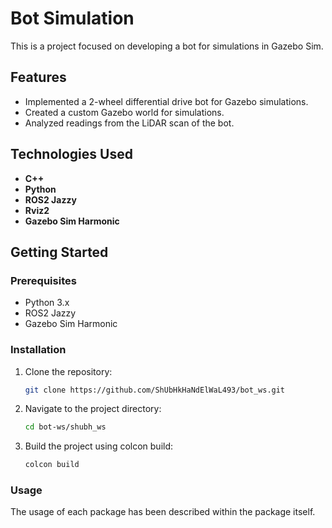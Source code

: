 # Bot Simulation

This is a project focused on developing a bot for simulations in Gazebo Sim.

## Features

- Implemented a 2-wheel differential drive bot for Gazebo simulations.
- Created a custom Gazebo world for simulations.
- Analyzed readings from the LiDAR scan of the bot.

## Technologies Used

- **C++**
- **Python**
- **ROS2 Jazzy**
- **Rviz2**
- **Gazebo Sim Harmonic**

## Getting Started

### Prerequisites

- Python 3.x
- ROS2 Jazzy
- Gazebo Sim Harmonic

### Installation

1. Clone the repository:
   ```bash
   git clone https://github.com/ShUbHkHaNdElWaL493/bot_ws.git
   ```

2. Navigate to the project directory:
   ```bash
   cd bot-ws/shubh_ws
   ```

3. Build the project using colcon build:
   ```bash
   colcon build
   ```

### Usage

The usage of each package has been described within the package itself.